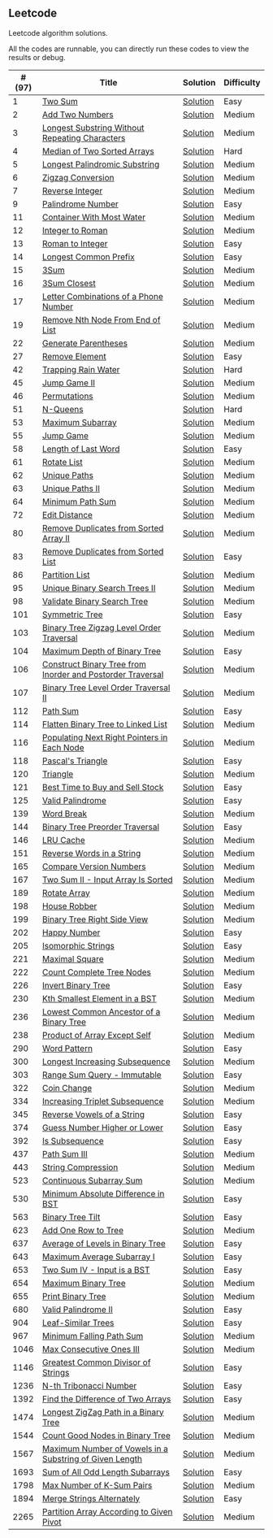 
Leetcode
---

Leetcode algorithm solutions. 

All the codes are runnable, you can directly run these codes to view the results or debug. 

| #(97) | Title | Solution | Difficulty |
|---| ----- | -------- | ---------- |
|1|[Two Sum](https://leetcode.com/problems/two-sum/)|[Solution](./1.two-sum)|Easy| 
|2|[Add Two Numbers](https://leetcode.com/problems/add-two-numbers/)|[Solution](./2.add-two-numbers)|Medium| 
|3|[Longest Substring Without Repeating Characters](https://leetcode.com/problems/longest-substring-without-repeating-characters/)|[Solution](./3.longest-substring-without-repeating-characters)|Medium| 
|4|[Median of Two Sorted Arrays](https://leetcode.com/problems/median-of-two-sorted-arrays/)|[Solution](./4.median-of-two-sorted-arrays)|Hard| 
|5|[Longest Palindromic Substring](https://leetcode.com/problems/longest-palindromic-substring/)|[Solution](./5.longest-palindromic-substring)|Medium| 
|6|[Zigzag Conversion](https://leetcode.com/problems/zigzag-conversion/)|[Solution](./6.zigzag-conversion)|Medium| 
|7|[Reverse Integer](https://leetcode.com/problems/reverse-integer/)|[Solution](./7.reverse-integer)|Medium| 
|9|[Palindrome Number](https://leetcode.com/problems/palindrome-number/)|[Solution](./9.palindrome-number)|Easy| 
|11|[Container With Most Water](https://leetcode.com/problems/container-with-most-water/)|[Solution](./11.container-with-most-water)|Medium| 
|12|[Integer to Roman](https://leetcode.com/problems/integer-to-roman/)|[Solution](./12.integer-to-roman)|Medium| 
|13|[Roman to Integer](https://leetcode.com/problems/roman-to-integer/)|[Solution](./13.roman-to-integer)|Easy| 
|14|[Longest Common Prefix](https://leetcode.com/problems/longest-common-prefix/)|[Solution](./14.longest-common-prefix)|Easy| 
|15|[3Sum](https://leetcode.com/problems/3sum/)|[Solution](./15.3sum)|Medium| 
|16|[3Sum Closest](https://leetcode.com/problems/3sum-closest/)|[Solution](./16.3sum-closest)|Medium| 
|17|[Letter Combinations of a Phone Number](https://leetcode.com/problems/letter-combinations-of-a-phone-number/)|[Solution](./17.letter-combinations-of-a-phone-number)|Medium| 
|19|[Remove Nth Node From End of List](https://leetcode.com/problems/remove-nth-node-from-end-of-list/)|[Solution](./19.remove-nth-node-from-end-of-list)|Medium| 
|22|[Generate Parentheses](https://leetcode.com/problems/generate-parentheses/)|[Solution](./22.generate-parentheses)|Medium| 
|27|[Remove Element](https://leetcode.com/problems/remove-element/)|[Solution](./27.remove-element)|Easy| 
|42|[Trapping Rain Water](https://leetcode.com/problems/trapping-rain-water/)|[Solution](./42.trapping-rain-water)|Hard| 
|45|[Jump Game II](https://leetcode.com/problems/jump-game-ii/)|[Solution](./45.jump-game-ii)|Medium| 
|46|[Permutations](https://leetcode.com/problems/permutations/)|[Solution](./46.permutations)|Medium| 
|51|[N-Queens](https://leetcode.com/problems/n-queens/)|[Solution](./51.n-queens)|Hard| 
|53|[Maximum Subarray](https://leetcode.com/problems/maximum-subarray/)|[Solution](./53.maximum-subarray)|Medium| 
|55|[Jump Game](https://leetcode.com/problems/jump-game/)|[Solution](./55.jump-game)|Medium| 
|58|[Length of Last Word](https://leetcode.com/problems/length-of-last-word/)|[Solution](./58.length-of-last-word)|Easy| 
|61|[Rotate List](https://leetcode.com/problems/rotate-list/)|[Solution](./61.rotate-list)|Medium| 
|62|[Unique Paths](https://leetcode.com/problems/unique-paths/)|[Solution](./62.unique-paths)|Medium| 
|63|[Unique Paths II](https://leetcode.com/problems/unique-paths-ii/)|[Solution](./63.unique-paths-ii)|Medium| 
|64|[Minimum Path Sum](https://leetcode.com/problems/minimum-path-sum/)|[Solution](./64.minimum-path-sum)|Medium| 
|72|[Edit Distance](https://leetcode.com/problems/edit-distance/)|[Solution](./72.edit-distance)|Medium| 
|80|[Remove Duplicates from Sorted Array II](https://leetcode.com/problems/remove-duplicates-from-sorted-array-ii/)|[Solution](./80.remove-duplicates-from-sorted-array-ii)|Medium| 
|83|[Remove Duplicates from Sorted List](https://leetcode.com/problems/remove-duplicates-from-sorted-list/)|[Solution](./83.remove-duplicates-from-sorted-list)|Easy| 
|86|[Partition List](https://leetcode.com/problems/partition-list/)|[Solution](./86.partition-list)|Medium| 
|95|[Unique Binary Search Trees II](https://leetcode.com/problems/unique-binary-search-trees-ii/)|[Solution](./95.unique-binary-search-trees-ii)|Medium| 
|98|[Validate Binary Search Tree](https://leetcode.com/problems/validate-binary-search-tree/)|[Solution](./98.validate-binary-search-tree)|Medium| 
|101|[Symmetric Tree](https://leetcode.com/problems/symmetric-tree/)|[Solution](./101.symmetric-tree)|Easy| 
|103|[Binary Tree Zigzag Level Order Traversal](https://leetcode.com/problems/binary-tree-zigzag-level-order-traversal/)|[Solution](./103.binary-tree-zigzag-level-order-traversal)|Medium| 
|104|[Maximum Depth of Binary Tree](https://leetcode.com/problems/maximum-depth-of-binary-tree/)|[Solution](./104.maximum-depth-of-binary-tree)|Easy| 
|106|[Construct Binary Tree from Inorder and Postorder Traversal](https://leetcode.com/problems/construct-binary-tree-from-inorder-and-postorder-traversal/)|[Solution](./106.construct-binary-tree-from-inorder-and-postorder-traversal)|Medium| 
|107|[Binary Tree Level Order Traversal II](https://leetcode.com/problems/binary-tree-level-order-traversal-ii/)|[Solution](./107.binary-tree-level-order-traversal-ii)|Medium| 
|112|[Path Sum](https://leetcode.com/problems/path-sum/)|[Solution](./112.path-sum)|Easy| 
|114|[Flatten Binary Tree to Linked List](https://leetcode.com/problems/flatten-binary-tree-to-linked-list/)|[Solution](./114.flatten-binary-tree-to-linked-list)|Medium| 
|116|[Populating Next Right Pointers in Each Node](https://leetcode.com/problems/populating-next-right-pointers-in-each-node/)|[Solution](./116.populating-next-right-pointers-in-each-node)|Medium| 
|118|[Pascal's Triangle](https://leetcode.com/problems/pascals-triangle/)|[Solution](./118.pascals-triangle)|Easy| 
|120|[Triangle](https://leetcode.com/problems/triangle/)|[Solution](./120.triangle)|Medium| 
|121|[Best Time to Buy and Sell Stock](https://leetcode.com/problems/best-time-to-buy-and-sell-stock/)|[Solution](./121.best-time-to-buy-and-sell-stock)|Easy| 
|125|[Valid Palindrome](https://leetcode.com/problems/valid-palindrome/)|[Solution](./125.valid-palindrome)|Easy| 
|139|[Word Break](https://leetcode.com/problems/word-break/)|[Solution](./139.word-break)|Medium| 
|144|[Binary Tree Preorder Traversal](https://leetcode.com/problems/binary-tree-preorder-traversal/)|[Solution](./144.binary-tree-preorder-traversal)|Easy| 
|146|[LRU Cache](https://leetcode.com/problems/lru-cache/)|[Solution](./146.lru-cache)|Medium| 
|151|[Reverse Words in a String](https://leetcode.com/problems/reverse-words-in-a-string/)|[Solution](./151.reverse-words-in-a-string)|Medium| 
|165|[Compare Version Numbers](https://leetcode.com/problems/compare-version-numbers/)|[Solution](./165.compare-version-numbers)|Medium| 
|167|[Two Sum II - Input Array Is Sorted](https://leetcode.com/problems/two-sum-ii-input-array-is-sorted/)|[Solution](./167.two-sum-ii-input-array-is-sorted)|Medium| 
|189|[Rotate Array](https://leetcode.com/problems/rotate-array/)|[Solution](./189.rotate-array)|Medium| 
|198|[House Robber](https://leetcode.com/problems/house-robber/)|[Solution](./198.house-robber)|Medium| 
|199|[Binary Tree Right Side View](https://leetcode.com/problems/binary-tree-right-side-view/)|[Solution](./199.binary-tree-right-side-view)|Medium| 
|202|[Happy Number](https://leetcode.com/problems/happy-number/)|[Solution](./202.happy-number)|Easy| 
|205|[Isomorphic Strings](https://leetcode.com/problems/isomorphic-strings/)|[Solution](./205.isomorphic-strings)|Easy| 
|221|[Maximal Square](https://leetcode.com/problems/maximal-square/)|[Solution](./221.maximal-square)|Medium| 
|222|[Count Complete Tree Nodes](https://leetcode.com/problems/count-complete-tree-nodes/)|[Solution](./222.count-complete-tree-nodes)|Medium| 
|226|[Invert Binary Tree](https://leetcode.com/problems/invert-binary-tree/)|[Solution](./226.invert-binary-tree)|Easy| 
|230|[Kth Smallest Element in a BST](https://leetcode.com/problems/kth-smallest-element-in-a-bst/)|[Solution](./230.kth-smallest-element-in-a-bst)|Medium| 
|236|[Lowest Common Ancestor of a Binary Tree](https://leetcode.com/problems/lowest-common-ancestor-of-a-binary-tree/)|[Solution](./236.lowest-common-ancestor-of-a-binary-tree)|Medium| 
|238|[Product of Array Except Self](https://leetcode.com/problems/product-of-array-except-self/)|[Solution](./238.product-of-array-except-self)|Medium| 
|290|[Word Pattern](https://leetcode.com/problems/word-pattern/)|[Solution](./290.word-pattern)|Easy| 
|300|[Longest Increasing Subsequence](https://leetcode.com/problems/longest-increasing-subsequence/)|[Solution](./300.longest-increasing-subsequence)|Medium| 
|303|[Range Sum Query - Immutable](https://leetcode.com/problems/range-sum-query-immutable/)|[Solution](./303.range-sum-query-immutable)|Easy| 
|322|[Coin Change](https://leetcode.com/problems/coin-change/)|[Solution](./322.coin-change)|Medium| 
|334|[Increasing Triplet Subsequence](https://leetcode.com/problems/increasing-triplet-subsequence/)|[Solution](./334.increasing-triplet-subsequence)|Medium| 
|345|[Reverse Vowels of a String](https://leetcode.com/problems/reverse-vowels-of-a-string/)|[Solution](./345.reverse-vowels-of-a-string)|Easy| 
|374|[Guess Number Higher or Lower](https://leetcode.com/problems/guess-number-higher-or-lower/)|[Solution](./374.guess-number-higher-or-lower)|Easy| 
|392|[Is Subsequence](https://leetcode.com/problems/is-subsequence/)|[Solution](./392.is-subsequence)|Easy| 
|437|[Path Sum III](https://leetcode.com/problems/path-sum-iii/)|[Solution](./437.path-sum-iii)|Medium| 
|443|[String Compression](https://leetcode.com/problems/string-compression/)|[Solution](./443.string-compression)|Medium| 
|523|[Continuous Subarray Sum](https://leetcode.com/problems/continuous-subarray-sum/)|[Solution](./523.continuous-subarray-sum)|Medium| 
|530|[Minimum Absolute Difference in BST](https://leetcode.com/problems/minimum-absolute-difference-in-bst/)|[Solution](./530.minimum-absolute-difference-in-bst)|Easy| 
|563|[Binary Tree Tilt](https://leetcode.com/problems/binary-tree-tilt/)|[Solution](./563.binary-tree-tilt)|Easy| 
|623|[Add One Row to Tree](https://leetcode.com/problems/add-one-row-to-tree/)|[Solution](./623.add-one-row-to-tree)|Medium| 
|637|[Average of Levels in Binary Tree](https://leetcode.com/problems/average-of-levels-in-binary-tree/)|[Solution](./637.average-of-levels-in-binary-tree)|Easy| 
|643|[Maximum Average Subarray I](https://leetcode.com/problems/maximum-average-subarray-i/)|[Solution](./643.maximum-average-subarray-i)|Easy| 
|653|[Two Sum IV - Input is a BST](https://leetcode.com/problems/two-sum-iv-input-is-a-bst/)|[Solution](./653.two-sum-iv-input-is-a-bst)|Easy| 
|654|[Maximum Binary Tree](https://leetcode.com/problems/maximum-binary-tree/)|[Solution](./654.maximum-binary-tree)|Medium| 
|655|[Print Binary Tree](https://leetcode.com/problems/print-binary-tree/)|[Solution](./655.print-binary-tree)|Medium| 
|680|[Valid Palindrome II](https://leetcode.com/problems/valid-palindrome-ii/)|[Solution](./680.valid-palindrome-ii)|Easy| 
|904|[Leaf-Similar Trees](https://leetcode.com/problems/leaf-similar-trees/)|[Solution](./904.leaf-similar-trees)|Easy| 
|967|[Minimum Falling Path Sum](https://leetcode.com/problems/minimum-falling-path-sum/)|[Solution](./967.minimum-falling-path-sum)|Medium| 
|1046|[Max Consecutive Ones III](https://leetcode.com/problems/max-consecutive-ones-iii/)|[Solution](./1046.max-consecutive-ones-iii)|Medium| 
|1146|[Greatest Common Divisor of Strings](https://leetcode.com/problems/greatest-common-divisor-of-strings/)|[Solution](./1146.greatest-common-divisor-of-strings)|Easy| 
|1236|[N-th Tribonacci Number](https://leetcode.com/problems/n-th-tribonacci-number/)|[Solution](./1236.n-th-tribonacci-number)|Easy| 
|1392|[Find the Difference of Two Arrays](https://leetcode.com/problems/find-the-difference-of-two-arrays/)|[Solution](./1392.find-the-difference-of-two-arrays)|Easy| 
|1474|[Longest ZigZag Path in a Binary Tree](https://leetcode.com/problems/longest-zigzag-path-in-a-binary-tree/)|[Solution](./1474.longest-zigzag-path-in-a-binary-tree)|Medium| 
|1544|[Count Good Nodes in Binary Tree](https://leetcode.com/problems/count-good-nodes-in-binary-tree/)|[Solution](./1544.count-good-nodes-in-binary-tree)|Medium| 
|1567|[Maximum Number of Vowels in a Substring of Given Length](https://leetcode.com/problems/maximum-number-of-vowels-in-a-substring-of-given-length/)|[Solution](./1567.maximum-number-of-vowels-in-a-substring-of-given-length)|Medium| 
|1693|[Sum of All Odd Length Subarrays](https://leetcode.com/problems/sum-of-all-odd-length-subarrays/)|[Solution](./1693.sum-of-all-odd-length-subarrays)|Easy| 
|1798|[Max Number of K-Sum Pairs](https://leetcode.com/problems/max-number-of-k-sum-pairs/)|[Solution](./1798.max-number-of-k-sum-pairs)|Medium| 
|1894|[Merge Strings Alternately](https://leetcode.com/problems/merge-strings-alternately/)|[Solution](./1894.merge-strings-alternately)|Easy| 
|2265|[Partition Array According to Given Pivot](https://leetcode.com/problems/partition-array-according-to-given-pivot/)|[Solution](./2265.partition-array-according-to-given-pivot)|Medium| 
 